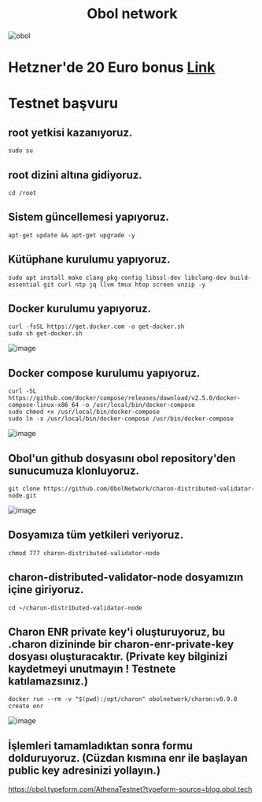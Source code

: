 # <h1 align="center">Obol network</h1>
![obol](https://user-images.githubusercontent.com/73015593/181934677-3ec36fc7-f2c4-45d2-a3c8-2dbd7361e562.png)

# Hetzner'de 20 Euro bonus [Link](https://hetzner.cloud/?ref=vtZTtbpG2Vcn)   


# Testnet başvuru

## root yetkisi kazanıyoruz.
```
sudo su
```

## root dizini altına gidiyoruz.
```
cd /root
```

## Sistem güncellemesi yapıyoruz.
```
apt-get update && apt-get upgrade -y
```

## Kütüphane kurulumu yapıyoruz.
```
sudo apt install make clang pkg-config libssl-dev libclang-dev build-essential git curl ntp jq llvm tmux htop screen unzip -y
```

## Docker kurulumu yapıyoruz.
```
curl -fsSL https://get.docker.com -o get-docker.sh
sudo sh get-docker.sh
```
![image](https://user-images.githubusercontent.com/73015593/181934007-7c171d4f-cf93-4e7d-bb42-f9e334f88af2.png)

## Docker compose kurulumu yapıyoruz.
```
curl -SL https://github.com/docker/compose/releases/download/v2.5.0/docker-compose-linux-x86_64 -o /usr/local/bin/docker-compose
sudo chmod +x /usr/local/bin/docker-compose
sudo ln -s /usr/local/bin/docker-compose /usr/bin/docker-compose
```
![image](https://user-images.githubusercontent.com/73015593/181934025-06218983-f066-4b54-b7da-776f5dc23c70.png)


## Obol'un github dosyasını obol repository'den sunucumuza klonluyoruz.
```
git clone https://github.com/ObolNetwork/charon-distributed-validator-node.git
```
![image](https://user-images.githubusercontent.com/73015593/181934031-3d1569c0-f90f-456d-adba-a66fe763e941.png)

## Dosyamıza tüm yetkileri veriyoruz.
```
chmod 777 charon-distributed-validator-node
```

## charon-distributed-validator-node dosyamızın içine giriyoruz.
```
cd ~/charon-distributed-validator-node
```


## Charon ENR private key'i oluşturuyoruz, bu .charon dizininde bir charon-enr-private-key dosyası oluşturacaktır. (Private key bilginizi kaydetmeyi unutmayın ! Testnete katılamazsınız.)
```
docker run --rm -v "$(pwd):/opt/charon" obolnetwork/charon:v0.9.0 create enr
```
![image](https://user-images.githubusercontent.com/73015593/181934511-ac355d19-483f-41fe-882b-40d8288e5584.png)

## İşlemleri tamamladıktan sonra formu dolduruyoruz. (Cüzdan kısmına enr ile başlayan public key adresinizi yollayın.)
https://obol.typeform.com/AthenaTestnet?typeform-source=blog.obol.tech
























